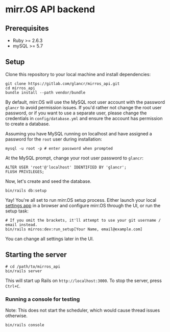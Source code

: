 # mirr.OS API backend 

## Prerequisites
- Ruby >= 2.6.3
- mySQL >= 5.7

## Setup

Clone this repository to your local machine and install dependencies:
```shell script
git clone https://gitlab.com/glancr/mirros_api.git
cd mirros_api
bundle install --path vendor/bundle
```

By default, mirr.OS will use the MySQL root user account with the password `glancr` to avoid permission issues. If you'd rather not change the root user password, or if you want to use a separate user, please change the credentials in `config/database.yml` and ensure the account has permission to create a database.

Assuming you have MySQL running on localhost and have assigned a password for the `root` user during installation:

```shell script
mysql -u root -p # enter password when prompted
```
At the MySQL prompt, change your root user password to `glancr`:
```mysql
ALTER USER 'root'@'localhost' IDENTIFIED BY 'glancr';
FLUSH PRIVILEGES;
```

Now, let's create and seed the database.
```shell script
bin/rails db:setup
```

Yay! You're all set to run mirr.OS setup process. Either launch your local [settings app](https://gitlab.com/glancr/mirros_settings/) in a browser and configure mirr.OS through the UI, or run the setup task:
```shell script
# If you omit the brackets, it'll attempt to use your git username / email instead. 
bin/rails mirros:dev:run_setup[Your Name, email@example.com]
```

You can change all settings later in the UI.

## Starting the server

```shell script
# cd /path/to/mirros_api
bin/rails server
```
This will start up Rails on `http://localhost:3000`. To stop the server, press `Ctrl+C`.

### Running a console for testing
Note: This does not start the scheduler, which would cause thread issues otherwise.
```shell script
bin/rails console
```
